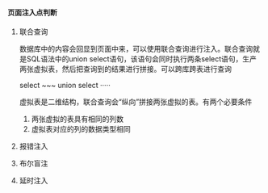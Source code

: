 #### 页面注入点判断

1. 联合查询

   数据库中的内容会回显到页面中来，可以使用联合查询进行注入。联合查询就是SQL语法中的union select语句，该语句会同时执行两条select语句，生产两张虚拟表，然后把查询到的结果进行拼接。可以跨库跨表进行查询

   select ~~~ union select ·····

   虚拟表是二维结构，联合查询会“纵向”拼接两张虚拟的表。有两个必要条件

   1. 两张虚拟的表具有相同的列数
   2. 虚拟表对应的列的数据类型相同

2. 报错注入

3. 布尔盲注

4. 延时注入